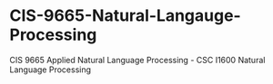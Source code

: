 # CIS-9665-Natural-Langauge-Processing
CIS 9665 Applied Natural Language Processing - CSC I1600 Natural Language Processing
